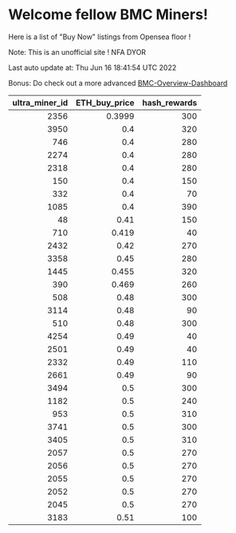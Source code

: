 # Welcome fellow BMC Miners!
Here is a list of "Buy Now" listings from Opensea floor !

Note: This is an unofficial site ! NFA DYOR

Last auto update at: Thu Jun 16 18:41:54 UTC 2022

Bonus: Do check out a more advanced [BMC-Overview-Dashboard](https://dune.com/defifunk/BMC-Overview-Dashboard)


|   ultra_miner_id |   ETH_buy_price |   hash_rewards |
|-----------------:|----------------:|---------------:|
|             2356 |          0.3999 |            300 |
|             3950 |          0.4    |            320 |
|              746 |          0.4    |            280 |
|             2274 |          0.4    |            280 |
|             2318 |          0.4    |            280 |
|              150 |          0.4    |            150 |
|              332 |          0.4    |             70 |
|             1085 |          0.4    |            390 |
|               48 |          0.41   |            150 |
|              710 |          0.419  |             40 |
|             2432 |          0.42   |            270 |
|             3358 |          0.45   |            280 |
|             1445 |          0.455  |            320 |
|              390 |          0.469  |            260 |
|              508 |          0.48   |            300 |
|             3114 |          0.48   |             90 |
|              510 |          0.48   |            300 |
|             4254 |          0.49   |             40 |
|             2501 |          0.49   |             40 |
|             2332 |          0.49   |            110 |
|             2661 |          0.49   |             90 |
|             3494 |          0.5    |            300 |
|             1182 |          0.5    |            240 |
|              953 |          0.5    |            310 |
|             3741 |          0.5    |            300 |
|             3405 |          0.5    |            310 |
|             2057 |          0.5    |            270 |
|             2056 |          0.5    |            270 |
|             2055 |          0.5    |            270 |
|             2052 |          0.5    |            270 |
|             2045 |          0.5    |            270 |
|             3183 |          0.51   |            100 |